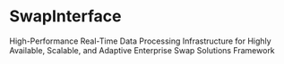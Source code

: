 # SwapInterface
High-Performance Real-Time Data Processing Infrastructure for Highly Available, Scalable, and Adaptive Enterprise Swap Solutions Framework
